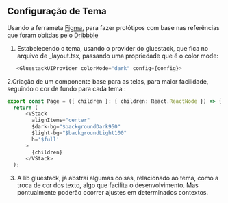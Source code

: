 ## Configuração de Tema

Usando a ferrameta
[Figma](https://www.figma.com/file/HP3uv681gxsH2bpRZJKmkD/Task-Plan?type=design&node-id=0-1&mode=design&t=w3x4K8Wp9iTMqo3r-0),
para fazer protótipos com base nas referências que foram obitdas pelo
[Dribbble](https://dribbble.com/)

1. Estabelecendo o tema, usando o provider do gluestack, que fica no arquivo de
   \_layout.tsx, passando uma propriedade que é o color mode:

```typescript
   <GluestackUIProvider colorMode="dark" config={config}>
```

2.Criação de um componente base para as telas, para maior facilidade, seguindo o
cor de fundo para cada tema :

```typescript
export const Page = ({ children }: { children: React.ReactNode }) => {
  return (
      <VStack
        alignItems="center"
        $dark-bg="$backgroundDark950"
        $light-bg="$backgroundLight100"
        h='$full'
      >
        {children}
      </VStack>
  );
```

3. A lib gluestack, já abstrai algumas coisas, relacionado ao tema, como a troca de cor dos texto, algo que facilita o desenvolvimento. Mas pontualmente poderão ocorrer ajustes em determinados contextos.
